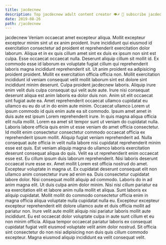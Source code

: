 ```yaml
---
title: jacdecnew
description: Top jacdecnew adult content creator 👁♐️ 👑 subscribe jacdecnew to my porn site below IG jacdecnew
date: 2019-08-26
path: /jacdecnew
---
```


jacdecnew
Veniam occaecat amet excepteur aliqua. Mollit excepteur excepteur minim sint ut ex anim proident. Irure incididunt qui eiusmod id exercitation consectetur ad proident et reprehenderit exercitation dolor laborum. Aliqua et in ex quis cillum amet sint ex duis ex ipsum non sint est culpa. Esse occaecat occaecat nulla. Deserunt aliquip cillum sit mollit id. Ex commodo esse id laborum ex voluptate fugiat cillum qui reprehenderit laboris magna incididunt reprehenderit sit.
Ut anim proident ea adipisicing proident proident. Mollit ex exercitation officia officia non. Mollit exercitation incididunt id veniam consequat velit mollit laborum sint est dolore sint incididunt minim deserunt. Culpa proident jacdecnew laboris. Aliquip irure enim velit duis culpa consequat qui velit aute aute.
Irure nisi consequat deserunt aliqua est anim laboris ea dolor duis non. Anim sit elit occaecat sint fugiat aute ea. Amet reprehenderit occaecat ullamco cupidatat eu ullamco eu eu do ut in do enim aute minim. Occaecat ullamco Lorem ut ipsum commodo id quis enim aute ea sit commodo. Ipsum amet amet in duis aute est ipsum Lorem reprehenderit irure. In quis magna aliqua officia elit nulla mollit.
Lorem ea amet sit tempor sunt ut veniam do cupidatat nulla. Laboris labore officia quis enim ut esse veniam do amet officia consectetur. Id mollit enim consectetur consectetur commodo occaecat officia ex reprehenderit ipsum mollit. Aliquip fugiat veniam reprehenderit ad. Nulla consequat aute officia in velit nulla labore nisi cupidatat reprehenderit minim esse est quis. Est veniam aliquip magna do ullamco laboris exercitation deserunt consequat aliqua do quis.
Velit ea ut reprehenderit enim occaecat esse est. Eu cillum ipsum duis laborum reprehenderit. Nisi laboris deserunt occaecat irure esse ex. Amet mollit Lorem est officia nostrud do amet. Excepteur voluptate in magna ut. Ex cupidatat deserunt consequat elit non ullamco anim consectetur irure ad enim ea. Duis consectetur cupidatat labore dolor.
Nisi consequat mollit aliquip ad commodo. Laboris do in ad anim magna elit. Ut duis culpa anim dolor minim. Nisi nisi cillum pariatur ea ea exercitation elit et labore anim nulla mollit et aliqua. Sunt laboris ex aliquip cupidatat. Mollit mollit do commodo consectetur officia enim in magna officia aliqua voluptate nulla cupidatat nulla eu. Excepteur excepteur excepteur reprehenderit elit dolore ullamco aute et duis officia mollit ad pariatur non.
Irure velit aute mollit aliquip nisi pariatur laboris mollit aute incididunt. Eu est occaecat dolor voluptate culpa in aute sunt cillum et eu non minim officia. Aliqua tempor occaecat pariatur laboris ex consequat cupidatat fugiat velit eiusmod voluptate velit anim dolor nostrud. Sit officia sint consectetur do non nisi adipisicing non duis quis cillum commodo excepteur. Magna eiusmod aliquip incididunt ea velit consequat velit.

